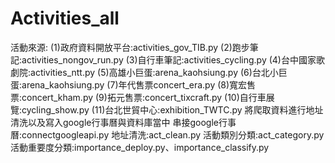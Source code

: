 # Activities_all
活動來源:
(1)政府資料開放平台:activities_gov_TIB.py
(2)跑步筆記:activities_nongov_run.py
(3)自行車筆記:activities_cycling.py
(4)台中國家歌劇院:activities_ntt.py
(5)高雄小巨蛋:arena_kaohsiung.py
(6)台北小巨蛋:arena_kaohsiung.py
(7)年代售票concert_era.py
(8)寬宏售票:concert_kham.py
(9)拓元售票:concert_tixcraft.py
(10)自行車展覽:cycling_show.py
(11)台北世貿中心:exhibition_TWTC.py
將爬取資料進行地址清洗以及寫入google行事曆與資料庫當中
串接google行事曆:connectgoogleapi.py
地址清洗:act_clean.py
活動類別分類:act_category.py
活動重要度分類:importance_deploy.py、importance_classify.py
